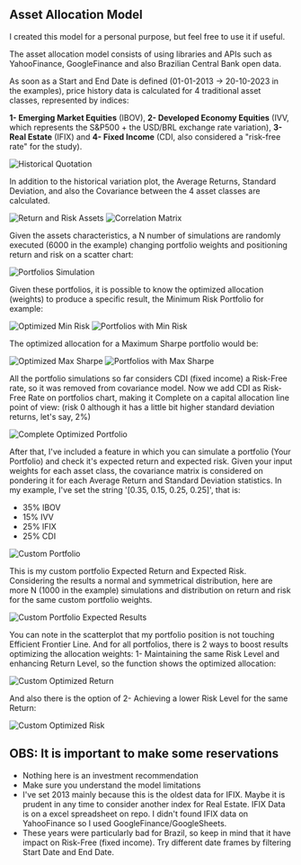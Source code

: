 ## **Asset Allocation Model**

I created this model for a personal purpose, but feel free to use it if useful.

The asset allocation model consists of using libraries and APIs such as YahooFinance, GoogleFinance and also Brazilian Central Bank open data.

As soon as a Start and End Date is defined (01-01-2013 -> 20-10-2023 in the examples), price history data is calculated for 4 traditional asset classes, represented by indices:

**1- Emerging Market Equities** (IBOV), **2- Developed Economy Equities** (IVV, which represents the S&P500 + the USD/BRL exchange rate variation), **3- Real Estate** (IFIX) and **4- Fixed Income** (CDI, also considered a "risk-free rate" for the study).

![Historical Quotation](src/historical_quotation.png)

In addition to the historical variation plot, the Average Returns, Standard Deviation, and also the Covariance between the 4 asset classes are calculated.

![Return and Risk Assets](src/return_and_risk_assets.png)
![Correlation Matrix](src/correlation_matrix.png)

Given the assets characteristics, a N number of simulations are randomly executed (6000 in the example) changing portfolio weights and positioning return and risk on a scatter chart:

![Portfolios Simulation](src/portfolios_simulation.png)

Given these portfolios, it is possible to know the optimized allocation (weights) to produce a specific result, the Minimum Risk Portfolio for example:

![Optimized Min Risk](src/optimized_minimum_risk.png)
![Portfolios with Min Risk](src/portfolios_with_min_risk.png)

The optimized allocation for a Maximum Sharpe portfolio would be:

![Optimized Max Sharpe](src/optimized_maximum_sharpe.png)
![Portfolios with Max Sharpe](src/portfolios_with_max_sharpe.png)

All the portfolio simulations so far considers CDI (fixed income) a Risk-Free rate, so it was removed from covariance model. Now we add CDI as Risk-Free Rate on portfolios chart, making it Complete on a capital allocation line point of view: (risk 0 although it has a little bit higher standard deviation returns, let's say, 2%)

![Complete Optimized Portfolio](src/complete_optimized_portfolio.png)

After that, I've included a feature in which you can simulate a portfolio (Your Portfolio) and check it's expected return and expected risk. Given your input weights for each asset class, the covariance matrix is considered on pondering it for each Average Return and Standard Deviation statistics. In my example, I've set the string '[0.35, 0.15, 0.25, 0.25]', that is:

- 35% IBOV
- 15% IVV
- 25% IFIX
- 25% CDI

![Custom Portfolio](src/custom_portfolio.png)

This is my custom portfolio Expected Return and Expected Risk. Considering the results a normal and symmetrical distribution, here are more N (1000 in the example) simulations and distribution on return and risk for the same custom portfolio weights.

![Custom Portfolio Expected Results](src/custom_portf_expected_results.png)

You can note in the scatterplot that my portfolio position is not touching Efficient Frontier Line. And for all portfolios, there is 2 ways to boost results optimizing the allocation weights: 1- Maintaining the same Risk Level and enhancing Return Level, so the function shows the optimized allocation:

![Custom Optimized Return](src/custom_optimized_return.png)


And also there is the option of 2- Achieving a lower Risk Level for the same Return:

![Custom Optimized Risk](src/custom_optimized_risk.png)

## OBS: It is important to make some reservations
- Nothing here is an investment recommendation
- Make sure you understand the model limitations
- I've set 2013 mainly because this is the oldest data for IFIX. Maybe it is prudent in any time to consider another index for Real Estate. IFIX Data is on a excel spreadsheet on repo. I didn't found IFIX data on YahooFinance so I used GoogleFinance/GoogleSheets.
- These years were particularly bad for Brazil, so keep in mind that it have impact on Risk-Free (fixed income). Try different date frames by filtering Start Date and End Date.



